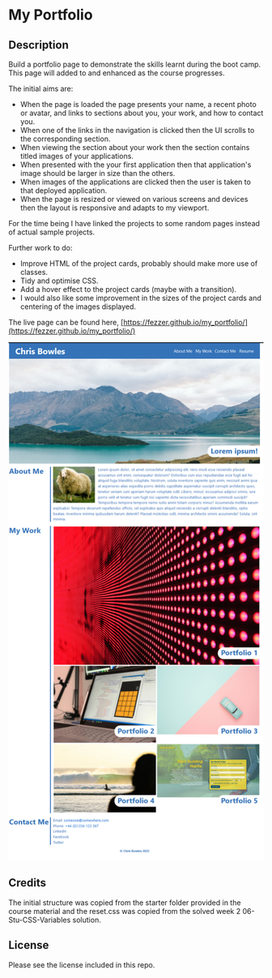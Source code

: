 # My Portfolio

## Description

Build a portfolio page to demonstrate the skills learnt during the boot camp. This page will added to and enhanced as the course progresses.

The initial aims are:

- When the page is loaded the page presents your name, a recent photo or avatar, and links to sections about you, your work, and how to contact you.
- When one of the links in the navigation is clicked then the UI scrolls to the corresponding section.
- When viewing the section about your work then the section contains titled images of your applications.
- When presented with the your first application then that application's image should be larger in size than the others.
- When images of the applications are clicked then the user is taken to that deployed application.
- When the page is resized or viewed on various screens and devices then the layout is responsive and adapts to my viewport.

For the time being I have linked the projects to some random pages instead of actual sample projects.

Further work to do:
- Improve HTML of the project cards, probably should make more use of classes.
- Tidy and optimise CSS.
- Add a hover effect to the project cards (maybe with a transition).
- I would also like some improvement in the sizes of the project cards and centering of the images displayed.

The live page can be found here, [https://fezzer.github.io/my_portfolio/](https://fezzer.github.io/my_portfolio/)

![Screenshot of the page](./readme-assets/screenshot.png)

## Credits

The initial structure was copied from the starter folder provided in the course material and the reset.css was copied from the solved week 2 06-Stu-CSS-Variables solution.

## License

Please see the license included in this repo.